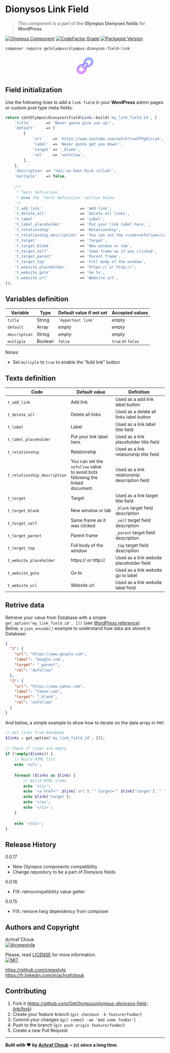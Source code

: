 # Dionysos Link Field
> This component is a part of the **Olympus Dionysos fields** for **WordPress**.

[![Olympus Component][olympus-image]][olympus-url]
[![CodeFactor Grade][codefactor-image]][codefactor-url]
[![Packagist Version][packagist-image]][packagist-url]

```sh
composer require getolympus/olympus-dionysos-field-link
```

<p align="center">
    <img src="https://github.com/GetOlympus/olympus-dionysos-field-link/blob/master/assets/field-link-64.png" />
</p>

## Field initialization

Use the following lines to add a `link field` in your **WordPress** admin pages or custom post type meta fields:

```php
return \GetOlympus\Dionysos\Field\Link::build('my_link_field_id', [
    'title'       => 'Never gonna give you up!',
    'default'     => [
        [
            'url'    => 'https://www.youtube.com/watch?v=oVTPg9iicy4',
            'label'  => 'Never gonna get you down!',
            'target' => '_blank',
            'rel'    => 'nofollow',
        ],
    ],
    'description' => 'You\'ve been Rick rolled!',
    'multiple'    => false,

    /**
     * Texts definition
     * @see the `Texts definition` section below
     */
    't_add_link'                 => 'Add link',
    't_delete_all'               => 'Delete all links',
    't_label'                    => 'Label',
    't_label_placeholder'        => 'Put your link label here.',
    't_relationship'             => 'Relationship',
    't_relationship_description' => 'You can set the <code>nofollow</code> value to avoid bots following the linked document.',
    't_target'                   => 'Target',
    't_target_blank'             => 'New window or tab',
    't_target_self'              => 'Same frame as it was clicked',
    't_target_parent'            => 'Parent frame',
    't_target_top'               => 'Full body of the window',
    't_website_placeholder'      => 'https:// or http://',
    't_website_goto'             => 'Go to',
    't_website_url'              => 'Website url',
]);
```

## Variables definition

| Variable      | Type    | Default value if not set | Accepted values |
| ------------- | ------- | ------------------------ | --------------- |
| `title`       | String  | `'Hypertext link'` | *empty* |
| `default`     | Array   | *empty* | *empty* |
| `description` | String  | *empty* | *empty* |
| `multiple`    | Boolean | `false` | `true` or `false` |

Notes:
* Set `multiple` to `true` to enable the "Add link" button

## Texts definition

| Code | Default value | Definition |
| ---- | ------------- | ---------- |
| `t_add_link` | Add link | Used as a add link label button |
| `t_delete_all` | Delete all links | Used as a delete all links label button |
| `t_label` | Label | Used as a link label title field |
| `t_label_placeholder` | Put your link label here. | Used as a link placeholder title field |
| `t_relationship` | Relationship | Used as a link relationship title field |
| `t_relationship_description` | You can set the `nofollow` value<br/>to avoid bots following the linked<br/>document. | Used as a link relationship description field |
| `t_target` | Target | Used as a link target title field |
| `t_target_blank` | New window or tab | `_blank` target field description |
| `t_target_self` | Same frame as it was clicked | `_self` target field description |
| `t_target_parent` | Parent frame | `_parent` target field description |
| `t_target_top` | Full body of the window | `_top` target field description |
| `t_website_placeholder` | https:// or http:// | Used as a link website placeholder field |
| `t_website_goto` | Go to | Used as a link website go to label |
| `t_website_url` | Website url | Used as a link website label field |

## Retrive data

Retrieve your value from Database with a simple `get_option('my_link_field_id', [])` (see [WordPress reference][getoption-url]).  
Below, a `json_encode()` example to understand how data are stored in Database:

```json
{
  "1": {
    "url": "https://www.google.com",
    "label": "Google.com",
    "target": "_parent",
    "rel": "dofollow"
  },
  "2": {
    "url": "https://www.yahoo.com",
    "label": "Yahoo.com",
    "target": "_blank",
    "rel": "nofollow"
  }
}
```

And below, a simple example to show how to iterate on the data array in `PHP`:

```php
// Get links from Database
$links = get_option('my_link_field_id', []);

// Check if links are empty
if (!empty($links)) {
    // Build HTML list
    echo '<ul>';

    foreach ($links as $link) {
        // Build HTML items
        echo '<li>';
        echo '<a href="'.$link['url'].'" target="'.$link['target'].'" title="'.esc_html($link['label']).'">';
        echo $link['target'];
        echo '</a>';
        echo '</li>';
    }

    echo '</ul>';
}
```

## Release History

0.0.17
- New Olympus components compatibility
- Change repository to be a part of Dionysos fields

0.0.16
- FIX: retrocompatibility value getter

0.0.15
- FIX: remove twig dependency from composer

## Authors and Copyright

Achraf Chouk  
[![@crewstyle][twitter-image]][twitter-url]

Please, read [LICENSE][license-blob] for more information.  
[![MIT][license-image]][license-url]

<https://github.com/crewstyle>  
<https://fr.linkedin.com/in/achrafchouk>

## Contributing

1. Fork it (<https://github.com/GetOlympus/olympus-dionysos-field-link/fork>)
2. Create your feature branch (`git checkout -b feature/fooBar`)
3. Commit your changes (`git commit -am 'Add some fooBar'`)
4. Push to the branch (`git push origin feature/fooBar`)
5. Create a new Pull Request

---

**Built with ♥ by [Achraf Chouk](https://github.com/crewstyle "Achraf Chouk") ~ (c) since a long time.**

<!-- links & imgs dfn's -->
[olympus-image]: https://img.shields.io/badge/for-Olympus-44cc11.svg?style=flat-square
[olympus-url]: https://github.com/GetOlympus
[codefactor-image]: https://www.codefactor.io/repository/github/GetOlympus/olympus-dionysos-field-link/badge?style=flat-square
[codefactor-url]: https://www.codefactor.io/repository/github/getolympus/olympus-dionysos-field-link
[getoption-url]: https://developer.wordpress.org/reference/functions/get_option/
[license-blob]: https://github.com/GetOlympus/olympus-dionysos-field-link/blob/master/LICENSE
[license-image]: https://img.shields.io/badge/license-MIT_License-blue.svg?style=flat-square
[license-url]: http://opensource.org/licenses/MIT
[packagist-image]: https://img.shields.io/packagist/v/getolympus/olympus-dionysos-field-link.svg?style=flat-square
[packagist-url]: https://packagist.org/packages/getolympus/olympus-dionysos-field-link
[twitter-image]: https://img.shields.io/badge/crewstyle-blue.svg?style=social&logo=twitter
[twitter-url]: https://twitter.com/crewstyle